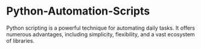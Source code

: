 # Python-Automation-Scripts
Python scripting is a powerful technique for automating daily tasks. It offers numerous advantages, including simplicity, flexibility, and a vast ecosystem of libraries.
